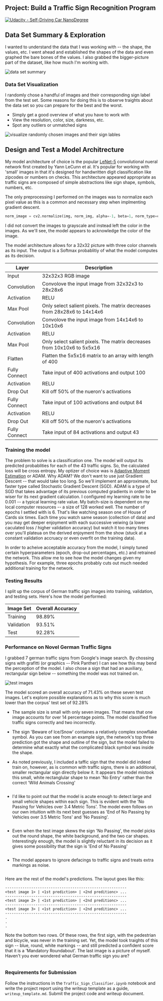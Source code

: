 ## Project: Build a Traffic Sign Recognition Program
[![Udacity - Self-Driving Car NanoDegree](https://s3.amazonaws.com/udacity-sdc/github/shield-carnd.svg)](http://www.udacity.com/drive)

Data Set Summary & Exploration
---
I wanted to understand the data that I was working with -- the shape, the values, etc. I went ahead and established the shapes of the data and even graphed the bare bones of the values.
I also grabbed the bigger-picture part of the dataset, like how much I'm working with.

![data set summary](https://github.com/JLee21/Udacity-Self-Driving-Car-NanoDegree/blob/master/p2-traffic-signs/traffic-sign-classifier-project/write-up/basic-data-set-summary.JPG)

### Data Set Visualization
I randomly chose a handful of images and their corresponding sign label from the test set. Some reasons for doing this is to observe traights about the data set so you can prepare for the best and the worst.
* Simply get a good overview of what you have to work with
* View the resolution, color, size, darkness, etc.
* Spot any outliers or unmatched signs

![visualize randomly chosen images and their sign lables](https://github.com/JLee21/Udacity-Self-Driving-Car-NanoDegree/blob/master/p2-traffic-signs/traffic-sign-classifier-project/write-up/visualize-data-set.JPG?raw=true)

Design and Test a Model Architrecture
---
My model architecture of choice is the popular [LeNet-5](https://en.wikipedia.org/wiki/Convolutional_neural_network#LeNet-5) convolutional nueral network first created by Yann LeCunn et al. It's popular for working with 'small' images in that it's designed for handwritten digit classification like zipcodes or numbers on checks. This architecture appeared appropriate as traffic signs are composed of simple abstractions like sign shape, symbols, numbers, etc.

The only preprocessing I performed on the images was to normalize each pixel value as this is a common and necessary step when implmenting gradient descent.
```python
norm_image = cv2.normalize(img, norm_img, alpha=-1, beta=1, norm_type=cv2.NORM_MINMAX, dtype=cv2.CV_32F)
```
I did not convert the images to grayscale and instead left the color in the images. As we'll see, the model appears to acknowledge the color of the image. 

The model architecture allows for a 32x32 picture with three color channels as its input. The output is a Softmax probablitiy of what the model computes as its decision.

Layer | Description
------|------------
Input | 32x32x3 RGB image
Convolution | Convolove the input image from 32x32x3 to 28x28x6
Activation | RELU
Max Pool | Only select salient pixels. The matrix decreases from 28x28x6 to 14x14x6
Convolution | Convolove the input image from 14x14x6 to 10x10x6
Activation | RELU
Max Pool | Only select salient pixels. The matrix decreases from 10x10x6 to 5x5x16
Flatten | Flatten the 5x5x16 matrix to an array with length of 400
Fully Connect | Take input of 400 activations and output 100
Activation | RELU
Drop Out | Kill off 50% of the nueron's activations
Fully Connect | Take input of 100 activations and output 84
Activation | RELU
Drop Out | Kill off 50% of the nueron's activations
Fully Connect | Take input of 84 activations and output 43

### Training the model
The problem to solve is a classification one. The model will output its predicted probablities for each of the 43 traffic signs. So, the calculated loss will be cross entropy. My optizer of choice was is [Adaptive Moment Estimation](https://www.quora.com/Can-you-explain-basic-intuition-behind-ADAM-a-method-for-stochastic-optimization) or ADAM. Why ADAM? We don't want to use just Gradient Descent -- that would take too long. So we'll implement an approximate, but faster type called Stochastic Gradient Descent (SGD). ADAM is a type of SGD that takes advantage of its previous computed gradients in order to be wiser for its next gradient calculation. 
I configured my learning rate to be 0.001 -- a typical learning rate value.
My batch-size is dependent on my local computer resources -- a size of 128 worked well.
The number of epochs I settled with is 6. That's like watching season one of House of Cards six times. Each time you watch same season (collection of data) and you may get deeper enjoyment with each successive veiwing (a lower caculated loss / higher validation accuracy) but watch it too many times over you'll plateua on the derived enjoyment from the show (stuck at a constant validation accruacy or even overfit on the training data).

In order to acheive acceptable accuracy from the model, I simply tuned certain hyperparameters (epoch, drop-out percentages, etc.) and retrained the network. This allow me to see how the model changes given my hypothesis. For example, three epochs probably cuts out much needed additional training for the network.

### Testing Results
I split up the corpus of German traffic sign images into training, validation, and testing sets. Here's how the model performed:

Image Set | Overall Accuracy
----------|----------
Training | 98.89%
Validation | 93.51%
Test | 92.28%

### Performance on Novel German Traffic Signs
I grabbed 7 german traffic signs from Google's image search. By chossing signs with grafitti (or graphics -- Pink Panther) I can see how this may bend the perception of the model. I also chose a sign that had an auxiliary, rectangular sign below -- something the model was not trained on.

![test images](https://github.com/JLee21/Udacity-Self-Driving-Car-NanoDegree/blob/master/p2-traffic-signs/traffic-sign-classifier-project/write-up/test-images.JPG)

The model scored an overall accuracy of 71.43% on these seven test images. Let's explore possible explanations as to why this score is much lower than the corpus' test set of 92.28%

* The sample size is small with only seven images. That means that one image accounts for over 14 percentage points. The model classified five traffic signs correctly and two incorrectly.

* The sign 'Beware of Ice/Snow' containes a relatively complex snowflake symbol. As you can see from an example sign, the network's top three prediction got the shape and outline of the sign, but the model failed to determine what exactly what the complicated black symbol was inside the shape.
![]()

* As noted previously, I included a taffic sign that the model did indeed train on, however, as is common with traffic signs, there is an additional, smaller rectangular sign directly below it. It appears the model mistook this small, white rectanglular shape to mean 'No Entry' rather than the correct 'Wild Animals Crossing'

![]()

* I'd like to point out that the model is acute enough to detect large and small vehicle shapes within each sign. This is evident with the 'No Passing for Vehicles over 3.4 Metric Tons'. The model even follows on our own intuition with its next best guesses as 'End of No Passing by Vehicles over 3.5 Metric Tons' and 'No Passing'.

![]()

* Even when the test image skews the sign 'No Passing', the model picks out the round shape, the white background, and the two car shapes. Interestingly enough, the model is slightly reluctant in its decision as it gives some possibility that the sign is 'End of No Passing'

![]()

* The model appears to ignore defacings to traffic signs and treats extra markings as noise.

![]()

Here are the rest of the model's predictions. The layout goes like this:

```pyython
--------------------------------------------------------
<test image 1> | <1st prediction> | <2nd preditionc> ...
--------------------------------------------------------
<test image 2> | <1st prediction> | <2nd preditionc> ...
--------------------------------------------------------
<test image 3> | <1st prediction> | <2nd preditionc> ...
--------------------------------------------------------
.
.
.
```

Note the bottom two rows. Of these rows, the first sign, with the pedestrian and bicycle, was never in the training set. Yet, the model took traights of this sign -- blue, round, white markings -- and still predicted a confident score that it is a 'Mandatory Roundabout'.
The last image is a picture of myself. Haven't you ever wondered what German traffic sign you are?

![]()


### Requirements for Submission
Follow the instructions in the `Traffic_Sign_Classifier.ipynb` notebook and write the project report using the writeup template as a guide, `writeup_template.md`. Submit the project code and writeup document.
